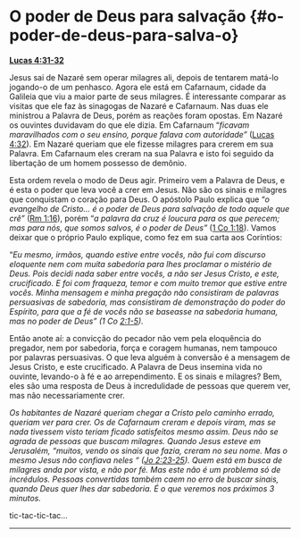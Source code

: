# O poder de Deus para salvação {#o-poder-de-deus-para-salva-o}

[**Lucas 4:31-32**](http://bibliaonline.com.br/acf/lc/4/31-32)

Jesus sai de Nazaré sem operar milagres ali, depois de tentarem matá-lo jogando-o de um penhasco. Agora ele está em Cafarnaum, cidade da Galileia que viu a maior parte de seus milagres. É interessante comparar as visitas que ele faz às sinagogas de Nazaré e Cafarnaum. Nas duas ele ministrou a Palavra de Deus, porém as reações foram opostas. Em Nazaré os ouvintes duvidavam do que ele dizia. Em Cafarnaum “_ficavam maravilhados com o seu ensino, porque falava com autoridade”_ ([Lucas 4:32](http://bibliaonline.com.br/acf/lc/4/32)). Em Nazaré queriam que ele fizesse milagres para crerem em sua Palavra. Em Cafarnaum eles creram na sua Palavra e isto foi seguido da libertação de um homem possesso de demônio.

Esta ordem revela o modo de Deus agir. Primeiro vem a Palavra de Deus, e é esta o poder que leva você a crer em Jesus. Não são os sinais e milagres que conquistam o coração para Deus. O apóstolo Paulo explica que “_o evangelho de Cristo... é o poder de Deus para salvação de todo aquele que crê”_ ([Rm 1:16](http://bibliaonline.com.br/acf/rm/1/16)), porém “_a palavra da cruz é loucura para os que perecem; mas para nós, que somos salvos, é o poder de Deus”_ ([1 Co 1:18](http://bibliaonline.com.br/acf/1co/1/18)). Vamos deixar que o próprio Paulo explique, como fez em sua carta aos Coríntios:

“_Eu mesmo, irmãos, quando estive entre vocês, não fui com discurso eloquente nem com muita sabedoria para lhes proclamar o mistério de Deus. Pois decidi nada saber entre vocês, a não ser Jesus Cristo, e este, crucificado. E foi com fraqueza, temor e com muito tremor que estive entre vocês. Minha mensagem e minha pregação não consistiram de palavras persuasivas de sabedoria, mas consistiram de demonstração do poder do Espírito, para que a fé de vocês não se baseasse na sabedoria humana, mas no poder de Deus” (1 Co_ [_2:1-5_](http://bibliaonline.com.br/acf/1co/2/1-5)_)._

Então anote aí: a convicção do pecador não vem pela eloquência do pregador, nem por sabedoria, força e coragem humanas, nem tampouco por palavras persuasivas. O que leva alguém à conversão é a mensagem de Jesus Cristo, e este crucificado. A Palavra de Deus insemina vida no ouvinte, levando-o à fé e ao arrependimento. E os sinais e milagres? Bem, eles são uma resposta de Deus à incredulidade de pessoas que querem ver, mas não necessariamente crer.

_Os habitantes de Nazaré queriam chegar a Cristo pelo caminho errado, queriam ver para crer. Os de Cafarnaum creram e depois viram, mas se nada tivessem visto teriam ficado satisfeitos mesmo assim. Deus não se agrada de pessoas que buscam milagres. Quando Jesus esteve em Jerusalém, “muitos, vendo os sinais que fazia, creram no seu nome. Mas o mesmo Jesus não confiava neles “ (_[_Jo 2:23-25_](http://bibliaonline.com.br/acf/jo/2/23-25)_). Quem está em busca de milagres anda por vista, e não por fé. Mas este não é um problema só de incrédulos. Pessoas convertidas também caem no erro de buscar sinais, quando Deus quer lhes dar sabedoria. É o que veremos nos próximos 3 minutos._

tic-tac-tic-tac...

*****